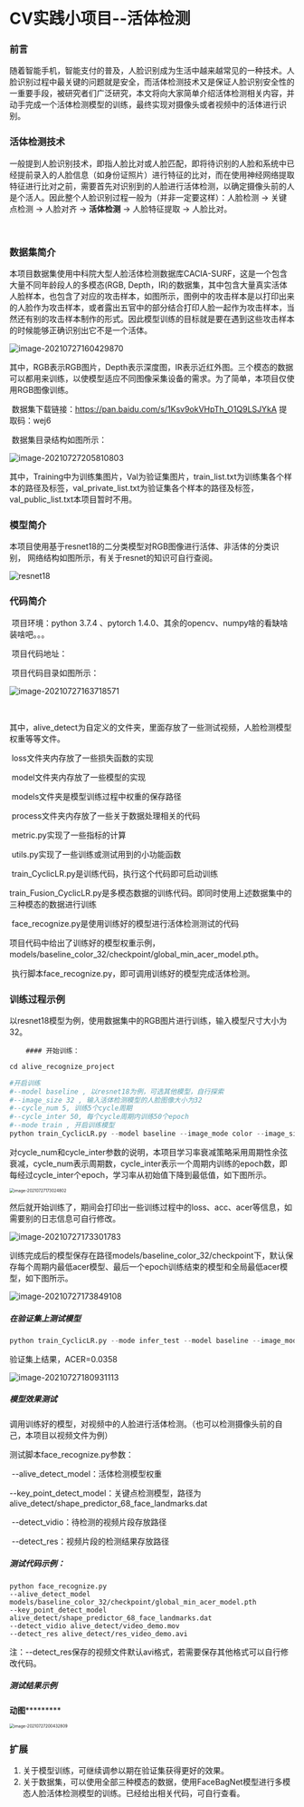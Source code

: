 # CV实践小项目--活体检测



### 前言

​    	随着智能手机，智能支付的普及，人脸识别成为生活中越来越常见的一种技术。人脸识别过程中最关键的问题就是安全，而活体检测技术又是保证人脸识别安全性的一重要手段，被研究者们广泛研究，本文将向大家简单介绍活体检测相关内容，并动手完成一个活体检测模型的训练，最终实现对摄像头或者视频中的活体进行识别。



### 活体检测技术

​		一般提到人脸识别技术，即指人脸比对或人脸匹配，即将待识别的人脸和系统中已经提前录入的人脸信息（如身份证照片）进行特征的比对，而在使用神经网络提取特征进行比对之前，需要首先对识别到的人脸进行活体检测，以确定摄像头前的人是个活人。因此整个人脸识别过程一般为（并非一定要这样）：人脸检测 -> 关键点检测 -> 人脸对齐 -> **活体检测** -> 人脸特征提取 -> 人脸比对。

​		

### 数据集简介

​		本项目数据集使用中科院大型人脸活体检测数据库CACIA-SURF，这是一个包含大量不同年龄段人的多模态(RGB, Depth，IR)的数据集，其中包含大量真实活体人脸样本，也包含了对应的攻击样本，如图所示，图例中的攻击样本是以打印出来的人脸作为攻击样本，或者露出五官中的部分结合打印人脸一起作为攻击样本，当然还有别的攻击样本制作的形式。因此模型训练的目标就是要在遇到这些攻击样本的时候能够正确识别出它不是一个活体。

![image-20210727160429870](.\readme_imgs\image-20210727160429870.png)

​		其中，RGB表示RGB图片，Depth表示深度图，IR表示近红外图。三个模态的数据可以都用来训练，以使模型适应不同图像采集设备的需求。为了简单，本项目仅使用RGB图像训练。

​		数据集下载链接：https://pan.baidu.com/s/1Ksv9okVHpTh_O1Q9LSJYkA   提取码：wej6

​		数据集目录结构如图所示：

![image-20210727205810803](.\readme_imgs\image-20210727205810803.png)

​		其中，Training中为训练集图片，Val为验证集图片，train_list.txt为训练集各个样本的路径及标签，val_private_list.txt为验证集各个样本的路径及标签，val_public_list.txt本项目暂时不用。



### 模型简介

​		本项目使用基于resnet18的二分类模型对RGB图像进行活体、非活体的分类识别， 网络结构如图所示，有关于resnet的知识可自行查阅。

![resnet18](.\readme_imgs\resnet18.png)



### 代码简介

​		项目环境：python 3.7.4 、pytorch 1.4.0、其余的opencv、numpy啥的看缺啥装啥吧。。。

​		项目代码地址：

​		项目代码目录如图所示：

![image-20210727163718571](.\readme_imgs\image-20210727163718571.png)

​		

​		其中，alive_detect为自定义的文件夹，里面存放了一些测试视频，人脸检测模型权重等等文件。

​                    loss文件夹内存放了一些损失函数的实现

​                    model文件夹内存放了一些模型的实现

​                    models文件夹是模型训练过程中权重的保存路径

​                    process文件夹内存放了一些关于数据处理相关的代码

​                    metric.py实现了一些指标的计算

​                    utils.py实现了一些训练或测试用到的小功能函数

​                    train_CyclicLR.py是训练代码，执行这个代码即可启动训练

​                    train_Fusion_CyclicLR.py是多模态数据的训练代码。即同时使用上述数据集中的三种模态的数据进行训练

​                    face_recognize.py是使用训练好的模型进行活体检测测试的代码

​	项目代码中给出了训练好的模型权重示例，models/baseline_color_32/checkpoint/global_min_acer_model.pth。

​    执行脚本face_recognize.py，即可调用训练好的模型完成活体检测。



### 训练过程示例

​		以resnet18模型为例，使用数据集中的RGB图片进行训练，输入模型尺寸大小为32。

        #### 开始训练：

```python
cd alive_recognize_project

#开启训练
#--model baseline , 以resnet18为例，可选其他模型，自行探索
#--image_size 32 , 输入活体检测模型的人脸图像大小为32
#--cycle_num 5,	训练5个cycle周期
#--cycle_inter 50, 每个cycle周期内训练50个epoch
#--mode train , 开启训练模型
python train_CyclicLR.py --model baseline --image_mode color --image_size 32 --cycle_num 5 --cycle_inter 50 --mode train 
```

​		对cycle_num和cycle_inter参数的说明，本项目学习率衰减策略采用周期性余弦衰减，cycle_num表示周期数，cycle_inter表示一个周期内训练的epoch数，即每经过cycle_inter个epoch，学习率从初始值下降到最低值，如下图所示。

<img src=".\readme_imgs\image-20210727173024802.png" alt="image-20210727173024802" style="zoom:50%;" />

​		然后就开始训练了，期间会打印出一些训练过程中的loss、acc、acer等信息，如需要别的日志信息可自行修改。

![image-20210727173301783](.\readme_imgs\image-20210727173301783.png)

​		训练完成后的模型保存在路径models/baseline_color_32/checkpoint下，默认保存每个周期内最低acer模型、最后一个epoch训练结束的模型和全局最低acer模型，如下图所示。

![image-20210727173849108](.\readme_imgs\image-20210727173849108.png)

##### 在验证集上测试模型

```python
python train_CyclicLR.py --mode infer_test --model baseline --image_mode color --image_size 32 --batch_size 8
```

验证集上结果，ACER=0.0358

![image-20210727180931113](.\readme_imgs\image-20210727180931113.png)

##### 模型效果测试

调用训练好的模型，对视频中的人脸进行活体检测。（也可以检测摄像头前的自己，本项目以视频文件为例）

测试脚本face_recognize.py参数：

​        --alive_detect_model：活体检测模型权重

​        --key_point_detect_model：关键点检测模型，路径为alive_detect/shape_predictor_68_face_landmarks.dat

​        --detect_vidio：待检测的视频片段存放路径

​        --detect_res：视频片段的检测结果存放路径

##### 测试代码示例：

```
python face_recognize.py 
--alive_detect_model models/baseline_color_32/checkpoint/global_min_acer_model.pth 
--key_point_detect_model alive_detect/shape_predictor_68_face_landmarks.dat 
--detect_vidio alive_detect/video_demo.mov 
--detect_res alive_detect/res_video_demo.avi
```

注：--detect_res保存的视频文件默认avi格式，若需要保存其他格式可以自行修改代码。

##### 测试结果示例

​	                                                                                   	**********************************************动图*******************************************************

<img src=".\readme_imgs\image-20210727200432809.png" alt="image-20210727200432809" style="zoom:50%;" />



### 扩展

1. 关于模型训练，可继续调参以期在验证集获得更好的效果。
2. 关于数据集，可以使用全部三种模态的数据，使用FaceBagNet模型进行多模态人脸活体检测模型的训练。已经给出相关代码，可自行查看。
